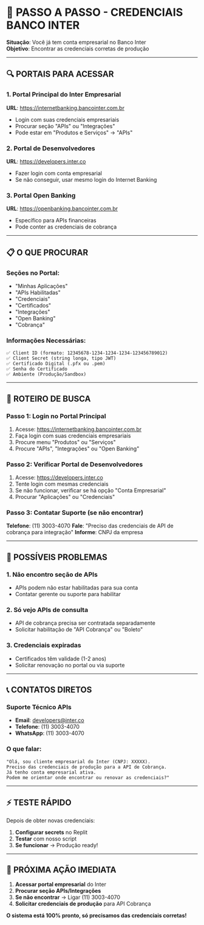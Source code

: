 # 🏦 PASSO A PASSO - CREDENCIAIS BANCO INTER

**Situação**: Você já tem conta empresarial no Banco Inter  
**Objetivo**: Encontrar as credenciais corretas de produção

---

## 🔍 **PORTAIS PARA ACESSAR**

### **1. Portal Principal do Inter Empresarial**

**URL**: https://internetbanking.bancointer.com.br

- Login com suas credenciais empresariais
- Procurar seção "APIs" ou "Integrações"
- Pode estar em "Produtos e Serviços" → "APIs"

### **2. Portal de Desenvolvedores**

**URL**: https://developers.inter.co

- Fazer login com conta empresarial
- Se não conseguir, usar mesmo login do Internet Banking

### **3. Portal Open Banking**

**URL**: https://openbanking.bancointer.com.br

- Específico para APIs financeiras
- Pode conter as credenciais de cobrança

---

## 📋 **O QUE PROCURAR**

### **Seções no Portal:**

- "Minhas Aplicações"
- "APIs Habilitadas"
- "Credenciais"
- "Certificados"
- "Integrações"
- "Open Banking"
- "Cobrança"

### **Informações Necessárias:**

```
✅ Client ID (formato: 12345678-1234-1234-1234-123456789012)
✅ Client Secret (string longa, tipo JWT)
✅ Certificado Digital (.pfx ou .pem)
✅ Senha do Certificado
✅ Ambiente (Produção/Sandbox)
```

---

## 🎯 **ROTEIRO DE BUSCA**

### **Passo 1: Login no Portal Principal**

1. Acesse: https://internetbanking.bancointer.com.br
2. Faça login com suas credenciais empresariais
3. Procure menu "Produtos" ou "Serviços"
4. Procure "APIs", "Integrações" ou "Open Banking"

### **Passo 2: Verificar Portal de Desenvolvedores**

1. Acesse: https://developers.inter.co
2. Tente login com mesmas credenciais
3. Se não funcionar, verificar se há opção "Conta Empresarial"
4. Procurar "Aplicações" ou "Credenciais"

### **Passo 3: Contatar Suporte (se não encontrar)**

**Telefone**: (11) 3003-4070
**Fale**: "Preciso das credenciais de API de cobrança para integração"
**Informe**: CNPJ da empresa

---

## 🚨 **POSSÍVEIS PROBLEMAS**

### **1. Não encontro seção de APIs**

- APIs podem não estar habilitadas para sua conta
- Contatar gerente ou suporte para habilitar

### **2. Só vejo APIs de consulta**

- API de cobrança precisa ser contratada separadamente
- Solicitar habilitação de "API Cobrança" ou "Boleto"

### **3. Credenciais expiradas**

- Certificados têm validade (1-2 anos)
- Solicitar renovação no portal ou via suporte

---

## 📞 **CONTATOS DIRETOS**

### **Suporte Técnico APIs**

- **Email**: developers@inter.co
- **Telefone**: (11) 3003-4070
- **WhatsApp**: (11) 3003-4070

### **O que falar:**

```
"Olá, sou cliente empresarial do Inter (CNPJ: XXXXX).
Preciso das credenciais de produção para a API de Cobrança.
Já tenho conta empresarial ativa.
Podem me orientar onde encontrar ou renovar as credenciais?"
```

---

## ⚡ **TESTE RÁPIDO**

Depois de obter novas credenciais:

1. **Configurar secrets** no Replit
2. **Testar** com nosso script
3. **Se funcionar** → Produção ready!

---

## 🎯 **PRÓXIMA AÇÃO IMEDIATA**

1. **Acessar portal empresarial** do Inter
2. **Procurar seção APIs/Integrações**
3. **Se não encontrar** → Ligar (11) 3003-4070
4. **Solicitar credenciais de produção** para API Cobrança

**O sistema está 100% pronto, só precisamos das credenciais corretas!**
